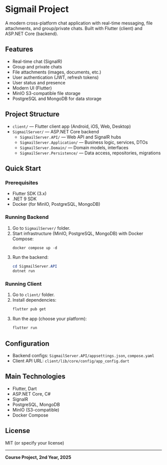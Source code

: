 # Sigmail Project

A modern cross-platform chat application with real-time messaging, file attachments, and group/private chats. Built with Flutter (client) and ASP.NET Core (backend).

## Features
- Real-time chat (SignalR)
- Group and private chats
- File attachments (images, documents, etc.)
- User authentication (JWT, refresh tokens)
- User status and presence
- Modern UI (Flutter)
- MinIO S3-compatible file storage
- PostgreSQL and MongoDB for data storage

## Project Structure
- `client/` — Flutter client app (Android, iOS, Web, Desktop)
- `SigmailServer/` — ASP.NET Core backend
  - `SigmailServer.API/` — Web API and SignalR hubs
  - `SigmailServer.Application/` — Business logic, services, DTOs
  - `SigmailServer.Domain/` — Domain models, interfaces
  - `SigmailServer.Persistence/` — Data access, repositories, migrations

## Quick Start

### Prerequisites
- Flutter SDK (3.x)
- .NET 9 SDK
- Docker (for MinIO, PostgreSQL, MongoDB)

### Running Backend
1. Go to `SigmailServer/` folder.
2. Start infrastructure (MinIO, PostgreSQL, MongoDB) with Docker Compose:
   ```powershell
   docker compose up -d
   ```
3. Run the backend:
   ```powershell
   cd SigmailServer.API
   dotnet run
   ```

### Running Client
1. Go to `client/` folder.
2. Install dependencies:
   ```powershell
   flutter pub get
   ```
3. Run the app (choose your platform):
   ```powershell
   flutter run
   ```

## Configuration
- Backend configs: `SigmailServer.API/appsettings.json`, `compose.yaml`
- Client API URL: `client/lib/core/config/app_config.dart`

## Main Technologies
- Flutter, Dart
- ASP.NET Core, C#
- SignalR
- PostgreSQL, MongoDB
- MinIO (S3-compatible)
- Docker Compose

## License
MIT (or specify your license)

---
**Course Project, 2nd Year, 2025**
